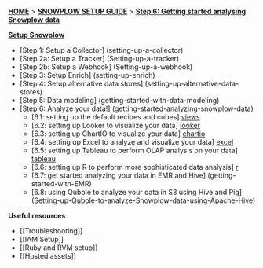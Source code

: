 [**HOME**](Home) > [**SNOWPLOW SETUP GUIDE**](setting-up-snowplow) > [**Step 6: Getting started analysing Snowplow data**](getting-started-analyzing-snowplow-data)

[**Setup Snowplow**](setting-up-snowplow)

- [Step 1: Setup a Collector] (setting-up-a-collector)
- [Step 2a: Setup a Tracker] (Setting-up-a-tracker)
- [Step 2b: Setup a Webhook] (Setting-up-a-webhook)
- [Step 3: Setup Enrich] (setting-up-enrich)
- [Step 4: Setup alternative data stores] (setting-up-alternative-data-stores)
- [Step 5: Data modeling] (getting-started-with-data-modeling)
- [Step 6: Analyze your data!] (getting-started-analyzing-snowplow-data)
  - [6.1: setting up the default recipes and cubes] [views]   
  - [6.2: setting up Looker to visualize your data] [looker]
  - [6.3: setting up ChartIO to visualize your data] [chartio]  
  - [6.4: setting up Excel to analyze and visualize your data] [excel]
  - [6.5: setting up Tableau to perform OLAP analysis on your data] [tableau]
  - [6.6: setting up R to perform more sophisticated data analysis] [r]
  - [6.7: get started analyzing your data in EMR and Hive] (getting-started-with-EMR)
  - [6.8: using Qubole to analyze your data in S3 using Hive and Pig] (Setting-up-Qubole-to-analyze-Snowplow-data-using-Apache-Hive)

**Useful resources**  

- [[Troubleshooting]]  
- [[IAM Setup]]  
- [[Ruby and RVM setup]]  
- [[Hosted assets]]  


[analyst-cookbook]: http://snowplowanalytics.com/analytics/index.html
[hive]: Getting-started-with-EMR
[infobright]: Getting-started-analysing-your-data-in-Infobright
[chartio]: Setting-up-ChartIO-to-visualize-Snowplow-data
[excel]: Setting-up-Excel-to-analyze-Snowplow-data
[tableau]: Setting-up-Tableau-to-analyze-your-Snowplow-data
[r]: Setting-up-R-to-perform-more-sophisticated-analysis-on-your-Snowplow-data
[views]: Setting-up-the-prebuilt-views-in-Redshift-and-PostgreSQL
[looker]: Getting-started-with-Looker

